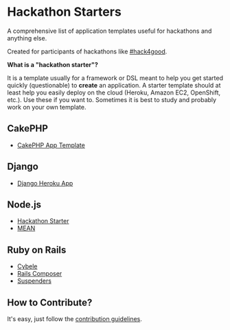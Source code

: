 # Hackathon Starters

A comprehensive list of application templates useful for hackathons and anything else.

Created for participants of hackathons like <a href='http://hack4good.io' target='_blank'>#hack4good</a>.

**What is a "hackathon starter"?**

It is a template usually for a framework or DSL meant to help you get started quickly (questionable) to **create** an application.
A starter template should at least help you easily deploy on the cloud (Heroku, Amazon EC2, OpenShift, etc.).
Use these if you want to. Sometimes it is best to study and probably work on your own template.


## CakePHP

* <a href='https://github.com/FriendsOfCake/app-template' target='_blank'>CakePHP App Template</a>

## Django

* <a href='https://github.com/etianen/django-herokuapp' target='_blank'>Django Heroku App</a>

## Node.js

* <a href='https://github.com/sahat/hackathon-starter' target='_blank'>Hackathon Starter</a>
* <a href='http://mean.io' target='_blank'>MEAN</a>

## Ruby on Rails

* <a href='https://github.com/lab2023/cybele' target='_blank'>Cybele</a>
* <a href='https://github.com/RailsApps/rails-composer' target='_blank'>Rails Composer</a>
* <a href='https://github.com/thoughtbot/suspenders' target='_blank'>Suspenders</a>

## How to Contribute?

It's easy, just follow the [contribution guidelines](https://github.com/geekcamp-ph/hackathon-starters/blob/master/CONTRIBUTING.md).
